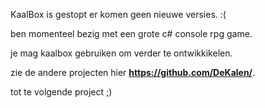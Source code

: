 KaalBox is gestopt er komen geen nieuwe versies. :(

ben momenteel bezig met een grote c# console rpg game.

je mag kaalbox gebruiken om verder te ontwikkikelen.

zie de andere projecten hier **https://github.com/DeKalen/**.

tot te volgende project ;)
